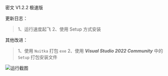 密文 V1.2.2 极速版

更新日志：

> 1、运行速度起飞
> 2、使用 Setup 方式安装

其他改进：

> 1、使用 `Nuitka` 打包 `exe`
> 2、使用 ***Visual Studio 2022 Community*** 中的` Setup` 打包安装文件

![运行截图](C:\Users\liren\Desktop\README\运行截图.png)
